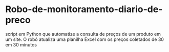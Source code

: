 # Robo-de-monitoramento-diario-de-preco
script em Python que automatize a consulta de preços de um produto em um site. O robô atualiza uma planilha Excel com os preços coletados de 30 em 30 minutos
